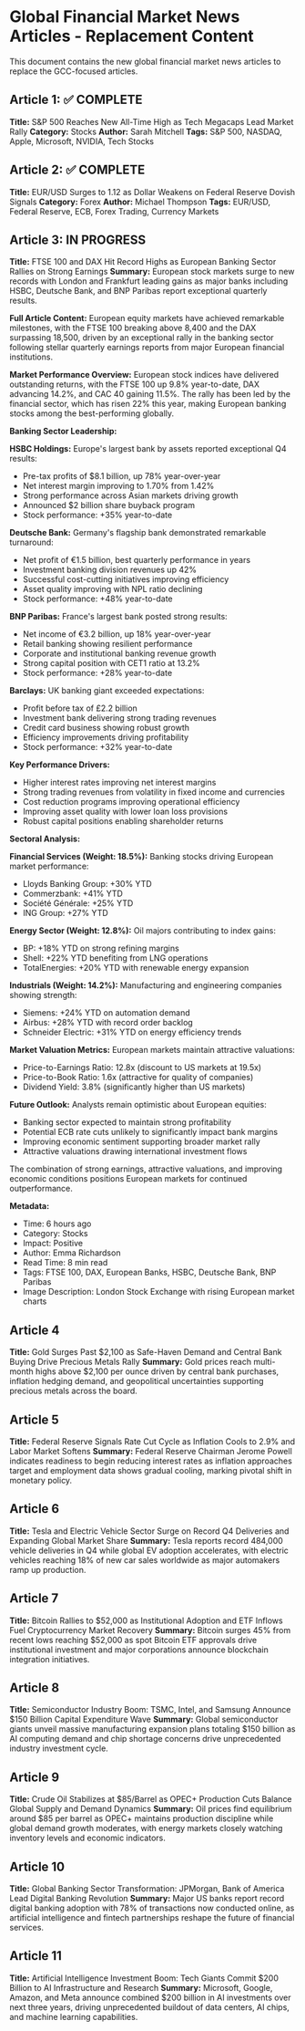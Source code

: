 # Global Financial Market News Articles - Replacement Content

This document contains the new global financial market news articles to replace the GCC-focused articles.

## Article 1: ✅ COMPLETE
**Title:** S&P 500 Reaches New All-Time High as Tech Megacaps Lead Market Rally
**Category:** Stocks
**Author:** Sarah Mitchell
**Tags:** S&P 500, NASDAQ, Apple, Microsoft, NVIDIA, Tech Stocks

## Article 2: ✅ COMPLETE
**Title:** EUR/USD Surges to 1.12 as Dollar Weakens on Federal Reserve Dovish Signals
**Category:** Forex
**Author:** Michael Thompson
**Tags:** EUR/USD, Federal Reserve, ECB, Forex Trading, Currency Markets

## Article 3: IN PROGRESS
**Title:** FTSE 100 and DAX Hit Record Highs as European Banking Sector Rallies on Strong Earnings
**Summary:** European stock markets surge to new records with London and Frankfurt leading gains as major banks including HSBC, Deutsche Bank, and BNP Paribas report exceptional quarterly results.

**Full Article Content:**
European equity markets have achieved remarkable milestones, with the FTSE 100 breaking above 8,400 and the DAX surpassing 18,500, driven by an exceptional rally in the banking sector following stellar quarterly earnings reports from major European financial institutions.

**Market Performance Overview:**
European stock indices have delivered outstanding returns, with the FTSE 100 up 9.8% year-to-date, DAX advancing 14.2%, and CAC 40 gaining 11.5%. The rally has been led by the financial sector, which has risen 22% this year, making European banking stocks among the best-performing globally.

**Banking Sector Leadership:**

**HSBC Holdings:**
Europe's largest bank by assets reported exceptional Q4 results:
- Pre-tax profits of $8.1 billion, up 78% year-over-year
- Net interest margin improving to 1.70% from 1.42%
- Strong performance across Asian markets driving growth
- Announced $2 billion share buyback program
- Stock performance: +35% year-to-date

**Deutsche Bank:**
Germany's flagship bank demonstrated remarkable turnaround:
- Net profit of €1.5 billion, best quarterly performance in years
- Investment banking division revenues up 42%
- Successful cost-cutting initiatives improving efficiency
- Asset quality improving with NPL ratio declining
- Stock performance: +48% year-to-date

**BNP Paribas:**
France's largest bank posted strong results:
- Net income of €3.2 billion, up 18% year-over-year
- Retail banking showing resilient performance
- Corporate and institutional banking revenue growth
- Strong capital position with CET1 ratio at 13.2%
- Stock performance: +28% year-to-date

**Barclays:**
UK banking giant exceeded expectations:
- Profit before tax of £2.2 billion
- Investment bank delivering strong trading revenues
- Credit card business showing robust growth
- Efficiency improvements driving profitability
- Stock performance: +32% year-to-date

**Key Performance Drivers:**
- Higher interest rates improving net interest margins
- Strong trading revenues from volatility in fixed income and currencies
- Cost reduction programs improving operational efficiency
- Improving asset quality with lower loan loss provisions
- Robust capital positions enabling shareholder returns

**Sectoral Analysis:**

**Financial Services (Weight: 18.5%):**
Banking stocks driving European market performance:
- Lloyds Banking Group: +30% YTD
- Commerzbank: +41% YTD
- Société Générale: +25% YTD
- ING Group: +27% YTD

**Energy Sector (Weight: 12.8%):**
Oil majors contributing to index gains:
- BP: +18% YTD on strong refining margins
- Shell: +22% YTD benefiting from LNG operations
- TotalEnergies: +20% YTD with renewable energy expansion

**Industrials (Weight: 14.2%):**
Manufacturing and engineering companies showing strength:
- Siemens: +24% YTD on automation demand
- Airbus: +28% YTD with record order backlog
- Schneider Electric: +31% YTD on energy efficiency trends

**Market Valuation Metrics:**
European markets maintain attractive valuations:
- Price-to-Earnings Ratio: 12.8x (discount to US markets at 19.5x)
- Price-to-Book Ratio: 1.6x (attractive for quality of companies)
- Dividend Yield: 3.8% (significantly higher than US markets)

**Future Outlook:**
Analysts remain optimistic about European equities:
- Banking sector expected to maintain strong profitability
- Potential ECB rate cuts unlikely to significantly impact bank margins
- Improving economic sentiment supporting broader market rally
- Attractive valuations drawing international investment flows

The combination of strong earnings, attractive valuations, and improving economic conditions positions European markets for continued outperformance.

**Metadata:**
- Time: 6 hours ago
- Category: Stocks
- Impact: Positive
- Author: Emma Richardson
- Read Time: 8 min read
- Tags: FTSE 100, DAX, European Banks, HSBC, Deutsche Bank, BNP Paribas
- Image Description: London Stock Exchange with rising European market charts

## Article 4
**Title:** Gold Surges Past $2,100 as Safe-Haven Demand and Central Bank Buying Drive Precious Metals Rally
**Summary:** Gold prices reach multi-month highs above $2,100 per ounce driven by central bank purchases, inflation hedging demand, and geopolitical uncertainties supporting precious metals across the board.

## Article 5
**Title:** Federal Reserve Signals Rate Cut Cycle as Inflation Cools to 2.9% and Labor Market Softens
**Summary:** Federal Reserve Chairman Jerome Powell indicates readiness to begin reducing interest rates as inflation approaches target and employment data shows gradual cooling, marking pivotal shift in monetary policy.

## Article 6
**Title:** Tesla and Electric Vehicle Sector Surge on Record Q4 Deliveries and Expanding Global Market Share
**Summary:** Tesla reports record 484,000 vehicle deliveries in Q4 while global EV adoption accelerates, with electric vehicles reaching 18% of new car sales worldwide as major automakers ramp up production.

## Article 7
**Title:** Bitcoin Rallies to $52,000 as Institutional Adoption and ETF Inflows Fuel Cryptocurrency Market Recovery
**Summary:** Bitcoin surges 45% from recent lows reaching $52,000 as spot Bitcoin ETF approvals drive institutional investment and major corporations announce blockchain integration initiatives.

## Article 8
**Title:** Semiconductor Industry Boom: TSMC, Intel, and Samsung Announce $150 Billion Capital Expenditure Wave
**Summary:** Global semiconductor giants unveil massive manufacturing expansion plans totaling $150 billion as AI computing demand and chip shortage concerns drive unprecedented industry investment cycle.

## Article 9
**Title:** Crude Oil Stabilizes at $85/Barrel as OPEC+ Production Cuts Balance Global Supply and Demand Dynamics
**Summary:** Oil prices find equilibrium around $85 per barrel as OPEC+ maintains production discipline while global demand growth moderates, with energy markets closely watching inventory levels and economic indicators.

## Article 10
**Title:** Global Banking Sector Transformation: JPMorgan, Bank of America Lead Digital Banking Revolution
**Summary:** Major US banks report record digital banking adoption with 78% of transactions now conducted online, as artificial intelligence and fintech partnerships reshape the future of financial services.

## Article 11
**Title:** Artificial Intelligence Investment Boom: Tech Giants Commit $200 Billion to AI Infrastructure and Research
**Summary:** Microsoft, Google, Amazon, and Meta announce combined $200 billion in AI investments over next three years, driving unprecedented buildout of data centers, AI chips, and machine learning capabilities.
